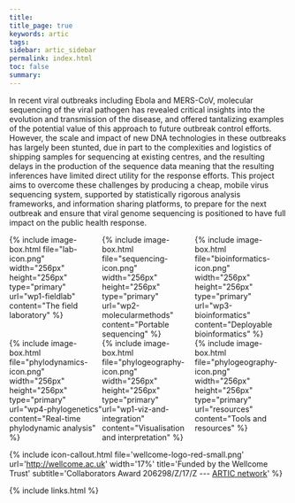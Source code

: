 ```yaml
---
title: 
title_page: true
keywords: artic
tags:
sidebar: artic_sidebar
permalink: index.html
toc: false
summary:
---
```


In recent viral outbreaks including Ebola and MERS-CoV, molecular sequencing of the viral pathogen has revealed critical insights into the evolution and transmission of the disease, and offered tantalizing examples of the potential value of this approach to future outbreak control efforts. However, the scale and impact of new DNA technologies in these outbreaks has largely been stunted, due in part to the complexities and logistics of shipping samples for sequencing at existing centres, and the resulting delays in the production of the sequence data meaning that the resulting inferences have limited direct utility for the response efforts. This project aims to overcome these challenges by producing a cheap, mobile virus sequencing system, supported by statistically rigorous analysis frameworks, and information sharing platforms, to prepare for the next outbreak and ensure that viral genome sequencing is positioned to have full impact on the public health response.

<div style="width: 100%; display: table;">
    <div style="display: table-row">
        <div style="width: 30%; display: table-cell; text-align: left">
{% include image-box.html file="lab-icon.png" width="256px" height="256px" type="primary" url="wp1-fieldlab" content="The field laboratory" %}
        </div>
        <div style="width: 30%; display: table-cell; text-align: left">
{% include image-box.html file="sequencing-icon.png" width="256px" height="256px" type="primary" url="wp2-molecularmethods" content="Portable sequencing" %}
        </div>
        <div style="width: 30%; display: table-cell; text-align: left">
{% include image-box.html file="bioinformatics-icon.png" width="256px" height="256px" type="primary" url="wp3-bioinformatics" content="Deployable bioinformatics" %}
        </div>
    </div>
    <div style="display: table-row">
        <div style="width: 30%; display: table-cell; text-align: left">
{% include image-box.html file="phylodynamics-icon.png" width="256px" height="256px" type="primary" url="wp4-phylogenetics" content="Real-time phylodynamic analysis" %}
        </div>
        <div style="width: 30%; display: table-cell; text-align: left">
{% include image-box.html file="phylogeography-icon.png" width="256px" height="256px" type="primary" url="wp1-viz-and-integration" content="Visualisation and interpretation" %}
        </div>
        <div style="width: 30%; display: table-cell; text-align: left">
{% include image-box.html file="phylogeography-icon.png" width="256px" height="256px" type="primary" url="resources" content="Tools and resources" %}
        </div>
    </div>
</div>

{% include icon-callout.html
file='wellcome-logo-red-small.png'
url='http://wellcome.ac.uk'
width='17%'
title='Funded by the Wellcome Trust'
subtitle='Collaborators Award 206298/Z/17/Z --- <a href="artic.network">ARTIC network</a>'
%}


{% include links.html %}
